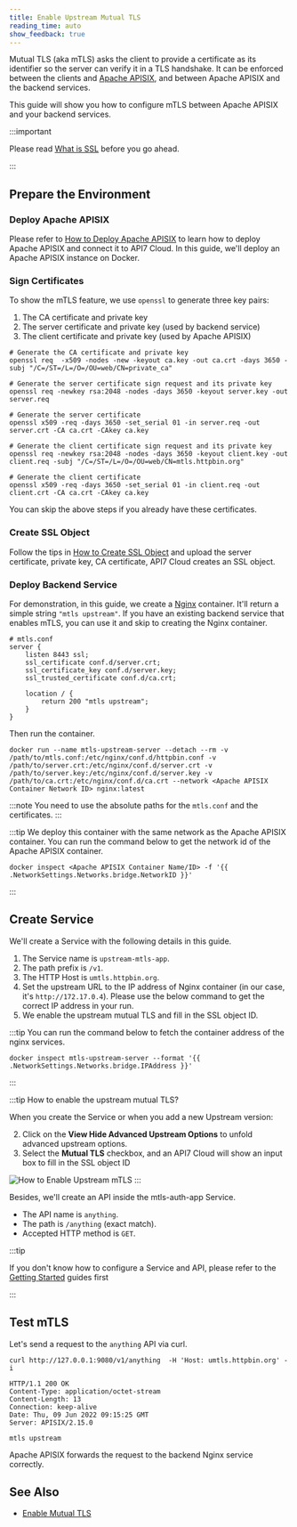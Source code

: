 ```yaml
---
title: Enable Upstream Mutual TLS
reading_time: auto
show_feedback: true
---
```


Mutual TLS (aka mTLS) asks the client to provide a certificate as its
identifier so the server can verify it in a TLS handshake. It can be
enforced between the clients and [Apache APISIX](https://apisix.apache.org),
and between Apache APISIX and the backend services.

This guide will show you how to configure mTLS between Apache APISIX and your backend services.

:::important

Please read [What is SSL](../../concepts/ssl.md) before you go ahead.

:::

Prepare the Environment
-----------------------

### Deploy Apache APISIX

Please refer to [How to Deploy Apache APISIX](../product/how-to-deploy-apache-apisix.md) to learn how to deploy
Apache APISIX and connect it to API7 Cloud. In this guide, we'll deploy an Apache APISIX instance on Docker.

### Sign Certificates

To show the mTLS feature, we use `openssl` to generate three key pairs:

1. The CA certificate and private key
2. The server certificate and private key (used by backend service)
3. The client certificate and private key (used by Apache APISIX)

```shell
# Generate the CA certificate and private key
openssl req  -x509 -nodes -new -keyout ca.key -out ca.crt -days 3650 -subj "/C=/ST=/L=/O=/OU=web/CN=private_ca"

# Generate the server certificate sign request and its private key
openssl req -newkey rsa:2048 -nodes -days 3650 -keyout server.key -out server.req

# Generate the server certificate
openssl x509 -req -days 3650 -set_serial 01 -in server.req -out server.crt -CA ca.crt -CAkey ca.key

# Generate the client certificate sign request and its private key
openssl req -newkey rsa:2048 -nodes -days 3650 -keyout client.key -out client.req -subj "/C=/ST=/L=/O=/OU=web/CN=mtls.httpbin.org"

# Generate the client certificate
openssl x509 -req -days 3650 -set_serial 01 -in client.req -out client.crt -CA ca.crt -CAkey ca.key
```

You can skip the above steps if you already have these certificates.

### Create SSL Object

Follow the tips in [How to Create SSL Object](../../concepts/ssl.md#how-to-create-ssl-object) and upload the server certificate, private key, CA certificate, API7 Cloud
creates an SSL object.

### Deploy Backend Service

For demonstration, in this guide, we create a [Nginx](https://nginx.org/) container. It'll return a simple
string `"mtls upstream"`. If you have an existing backend service that enables mTLS, you can use it and
skip to creating the Nginx container.

```nginx
# mtls.conf
server {
    listen 8443 ssl;
    ssl_certificate conf.d/server.crt;
    ssl_certificate_key conf.d/server.key;
    ssl_trusted_certificate conf.d/ca.crt;

    location / {
        return 200 "mtls upstream";
    }
}
```

Then run the container.

```shell
docker run --name mtls-upstream-server --detach --rm -v /path/to/mtls.conf:/etc/nginx/conf.d/httpbin.conf -v /path/to/server.crt:/etc/nginx/conf.d/server.crt -v /path/to/server.key:/etc/nginx/conf.d/server.key -v /path/to/ca.crt:/etc/nginx/conf.d/ca.crt --network <Apache APISIX Container Network ID> nginx:latest
```

:::note
You need to use the absolute paths for the `mtls.conf` and the certificates.
:::

:::tip
We deploy this container with the same network as the Apache APISIX container.
You can run the command below to get the network id of the Apache APISIX container.

```shell
docker inspect <Apache APISIX Container Name/ID> -f '{{ .NetworkSettings.Networks.bridge.NetworkID }}'
```

:::

Create Service
--------------

We'll create a Service with the following details in this guide.

1. The Service name is `upstream-mtls-app`.
2. The path prefix is `/v1`.
3. The HTTP Host is `umtls.httpbin.org`.
4. Set the upstream URL to the IP address of Nginx container (in our case, it's `http://172.17.0.4`). Please use the below command to get the correct IP address in your run.
5. We enable the upstream mutual TLS and fill in the SSL object ID.

:::tip
You can run the command below to fetch the container address of the nginx services.

```shell
docker inspect mtls-upstream-server --format '{{ .NetworkSettings.Networks.bridge.IPAddress }}'
```

:::

:::tip How to enable the upstream mutual TLS?

When you create the Service or when you add a new Upstream version:

2. Click on the **View Hide Advanced Upstream Options** to unfold advanced upstream options.
3. Select the **Mutual TLS** checkbox, and an API7 Cloud will show an input box to fill in the SSL object ID

![How to Enable Upstream mTLS](https://static.apiseven.com/2022/12/30/how-to-enable-upstream-mtls.png)
:::

Besides, we'll create an API inside the mtls-auth-app Service.

* The API name is `anything`.
* The path is `/anything` (exact match).
* Accepted HTTP method is `GET`.

:::tip

If you don't know how to configure a Service and API, please refer to the [Getting Started](../../getting-started)
guides first

:::

Test mTLS
---------

Let's send a request to the `anything` API via curl.

```shell
curl http://127.0.0.1:9080/v1/anything  -H 'Host: umtls.httpbin.org' -i
```

```shell
HTTP/1.1 200 OK
Content-Type: application/octet-stream
Content-Length: 13
Connection: keep-alive
Date: Thu, 09 Jun 2022 09:15:25 GMT
Server: APISIX/2.15.0

mtls upstream
```

Apache APISIX forwards the request to the backend Nginx service correctly.

See Also
--------

* [Enable Mutual TLS](./enable-mutual-tls.md)
